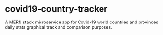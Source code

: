 # covid19-country-tracker
A MERN stack microservice app for Covid-19 world countries and provinces daily stats graphical track and comparison purposes.
